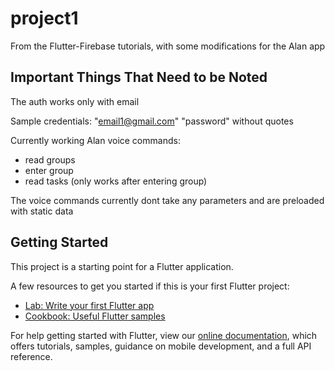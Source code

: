 # project1
From the Flutter-Firebase tutorials, with some modifications for the Alan app

## Important Things That Need to be Noted

The auth works only with email

Sample credentials:
"email1@gmail.com"
"password"
without quotes

Currently working Alan voice commands:
- read groups
- enter group
- read tasks (only works after entering group)

The voice commands currently dont take any parameters and are preloaded with static data

## Getting Started

This project is a starting point for a Flutter application.

A few resources to get you started if this is your first Flutter project:

- [Lab: Write your first Flutter app](https://flutter.dev/docs/get-started/codelab)
- [Cookbook: Useful Flutter samples](https://flutter.dev/docs/cookbook)

For help getting started with Flutter, view our
[online documentation](https://flutter.dev/docs), which offers tutorials,
samples, guidance on mobile development, and a full API reference.
